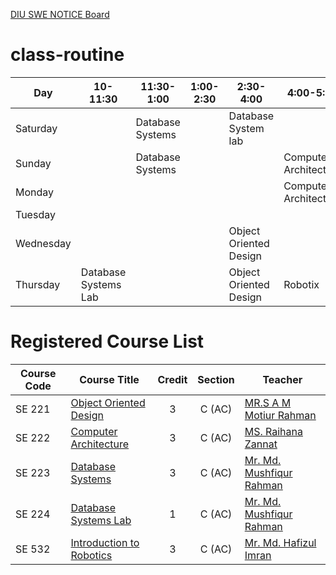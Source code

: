 [DIU SWE NOTICE Board](https://daffodilvarsity.edu.bd/department/swe/notice)

# class-routine

| Day         |  10-11:30            | 11:30-1:00  | 1:00-2:30             |        2:30-4:00       |    4:00-5:30    |
| ----------- | -------------------- | ----------- | --------------------- | ---------------------- | --------------- |
| Saturday    |                 | Database Systems |                       | Database System lab    |                 |
| Sunday      |                 | Database Systems |                       |                        | Computer Architecture
| Monday      |                      |             |                       |                        | Computer Architecture
| Tuesday     |                      |             |                       |                        |                 |
| Wednesday   |                      |             |                       | Object Oriented Design |                 |
| Thursday    | Database Systems Lab |             |                       | Object Oriented Design | Robotix         |


# Registered Course List
| Course Code | Course Title        | Credit   | Section    | Teacher                  |
| ----------- | ------------------- | :------: | :-------:  | ------------------------ |
| SE 221 | [Object Oriented Design](https://elearn.daffodilvarsity.edu.bd/course/view.php?id=9564)   | 3        | C (AC)     | [MR.S A M Motiur Rahman](https://faculty.daffodilvarsity.edu.bd/profile/swe/matiur.html)   |
| SE 222 | [Computer Architecture](https://elearn.daffodilvarsity.edu.bd/course/view.php?id=10188)    | 3        | C (AC)     | [MS. Raihana Zannat](https://faculty.daffodilvarsity.edu.bd/profile/swe/raihana.html)      |
| SE 223 | [Database Systems]()         | 3        | C (AC)     | [Mr. Md. Mushfiqur Rahman](https://faculty.daffodilvarsity.edu.bd/profile/swe/Mushfiqur-swe.html) |
| SE 224 | [Database Systems Lab]()     | 1        | C (AC)     | [Mr. Md. Mushfiqur Rahman](https://faculty.daffodilvarsity.edu.bd/profile/swe/Mushfiqur-swe.html) |
| SE 532 | [Introduction to Robotics](https://elearn.daffodilvarsity.edu.bd/course/view.php?id=10079) | 3        | C (AC)     | [Mr. Md. Hafizul Imran]()    |

